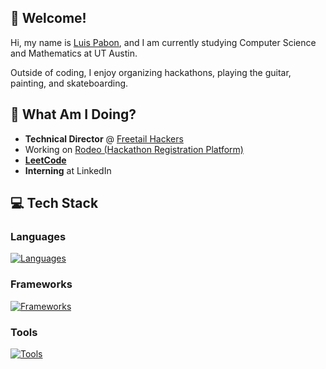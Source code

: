 ## 👋 Welcome!
Hi, my name is [Luis Pabon](https://www.linkedin.com/in/qyuo/), and I am currently studying Computer Science and Mathematics at UT Austin.

Outside of coding, I enjoy organizing hackathons, playing the guitar, painting, and skateboarding.

## 📍 What Am I Doing?
  - **Technical Director** @ [Freetail Hackers](https://freetailhackers.com/) 
  - Working on [Rodeo (Hackathon Registration Platform)](https://gitlab.com/freetail-hackers/rodeo)
  - [**LeetCode**](https://leetcode.com/u/qyuo/)
  - **Interning** at LinkedIn

## 💻 Tech Stack
### Languages
[![Languages](https://skillicons.dev/icons?i=java,python,js,ts,c,cpp,html,css,r&theme=dark)](https://skillicons.dev)
### Frameworks
[![Frameworks](https://skillicons.dev/icons?i=nodejs,express,react,angular,spring,flask,svelte,tailwind,django,tensorflow&theme=dark)](https://skillicons.dev)
### Tools
[![Tools](https://skillicons.dev/icons?i=git,docker,kubernetes,rabbitmq,mongodb,postgresql,supabase,aws&theme=dark)](https://skillicons.dev)
